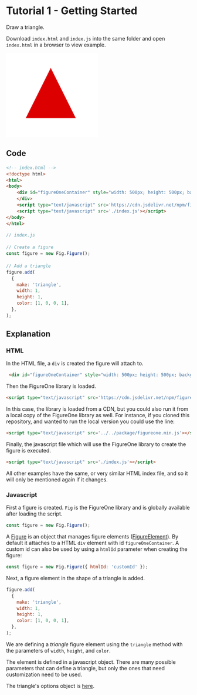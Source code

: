 # Tutorial 1 - Getting Started

Draw a triangle.

Download `index.html` and `index.js` into the same folder and open `index.html` in a browser to view example.

![](./example.png)

## Code

```html
<!-- index.html -->
<!doctype html>
<html>
<body>
    <div id="figureOneContainer" style="width: 500px; height: 500px; background-color: black;">
    </div>
    <script type="text/javascript" src='https://cdn.jsdelivr.net/npm/figureone@0.10.5/figureone.min.js'></script>
    <script type="text/javascript" src='./index.js'></script>
</body>
</html>
```

```js
// index.js

// Create a figure
const figure = new Fig.Figure();

// Add a triangle
figure.add(
  {
    make: 'triangle',
    width: 1,
    height: 1,
    color: [1, 0, 0, 1],
  },
);


```
## Explanation

### HTML
In the HTML file, a `div` is created the figure will attach to.
```html
 <div id="figureOneContainer" style="width: 500px; height: 500px; background-color: black;">
 ```

Then the FigureOne library is loaded.
```html
<script type="text/javascript" src='https://cdn.jsdelivr.net/npm/figureone@0.10.5/figureone.min.js'></script>
```
In this case, the library is loaded from a CDN, but you could also run it from a local copy of the FigureOne library as well. For instance, if you cloned this repository, and wanted to run the local version you could use the line:
```html
<script type="text/javascript" src='../../package/figureone.min.js'></script>
```

Finally, the javascript file which will use the FigureOne library to create the figure is executed.

```html
<script type="text/javascript" src='./index.js'></script>
```

All other examples have the same, or very similar HTML index file, and so it will only be mentioned again if it changes.

### Javascript

First a figure is created. `Fig` is the FigureOne library and is globally available after loading the script.

```js
const figure = new Fig.Figure();
```

A [Figure](https://airladon.github.io/FigureOne/api/#figure) is an object that manages figure elements ([FigureElement](https://airladon.github.io/FigureOne/api/#figureelement)). By default it attaches to a HTML `div` element with id `figureOneContainer`. A custom id can also be used by using a `htmlId` parameter when creating the figure:

```js
const figure = new Fig.Figure({ htmlId: 'customId' });
```

Next, a figure element in the shape of a triangle is added.

```js
figure.add(
  {
    make: 'triangle',
    width: 1,
    height: 1,
    color: [1, 0, 0, 1],
  },
);

```

We are defining a *triangle* figure element using the `triangle` method with the parameters of `width`, `height`, and `color`.

The element is defined in a javascript object. There are many possible parameters that can define a triangle, but only the ones that need customization need to be used.

The triangle's options object is [here](https://airladon.github.io/FigureOne/api/#obj_triangle).
